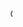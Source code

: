 <HTML>
<HEAD>

</HEAD>

<BODY>
  <MARQUEE>CENTRO DE ESTUDIOS DE BACHILLERATO CEB 5/11<MARQUEE>
<CENTER><H1>Paginas web</H1></CENTER>
<HR>
<P>Centro de estudio de bachillerato ceb 511
<p>Yazmin Alexandra Flores Cedillo
  <P>Ismael sanchez ruiz</P>
  <p>Ximena jocelyn lopez lopes </p>
<p>Ramiro Reyna Torres
<p>602
  <P></P>
</BODY>
</HTML>
</HEAD>
<BODY>
<IMG SRC="https://encrypted-tbn0.gstatic.com/images?q=tbn:ANd9GcTJvXTV_RGtLKkZYQYkoIw1BuZAOL3FHGYSPw&s">
<a href="https://yazmincedillo.github.io/pagina1/">pagina 1</a>
<a href="">enlace</a>
<a href="">enlace</a>
<a href="">enlace</a>
<a href="">enlace</a>
</BODY>
</HTML>
